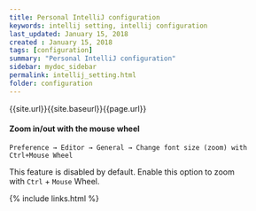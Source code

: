 ```yaml
---
title: Personal IntelliJ configuration
keywords: intellij setting, intellij configuration 
last_updated: January 15, 2018
created : January 15, 2018
tags: [configuration]
summary: "Personal IntelliJ configuration"
sidebar: mydoc_sidebar
permalink: intellij_setting.html
folder: configuration
---
```


{{site.url}}{{site.baseurl}}{{page.url}}

#### Zoom in/out with the mouse wheel
````
Preference → Editor → General → Change font size (zoom) with Ctrl+Mouse Wheel
````
This feature is disabled by default. Enable this option to zoom with `Ctrl` + `Mouse` Wheel.


{% include links.html %}
